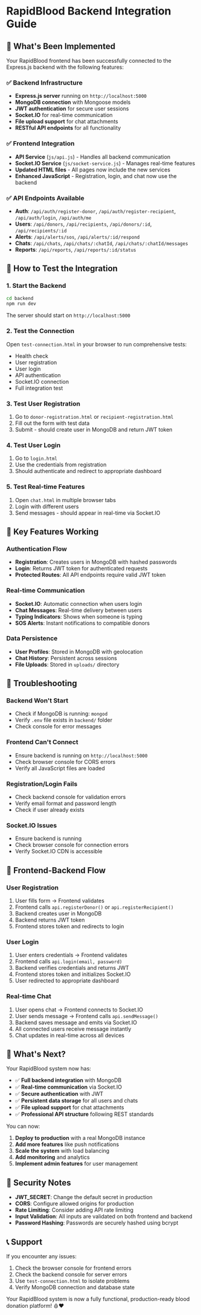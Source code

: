 # RapidBlood Backend Integration Guide

## 🎯 What's Been Implemented

Your RapidBlood frontend has been successfully connected to the Express.js backend with the following features:

### ✅ Backend Infrastructure
- **Express.js server** running on `http://localhost:5000`
- **MongoDB connection** with Mongoose models
- **JWT authentication** for secure user sessions
- **Socket.IO** for real-time communication
- **File upload support** for chat attachments
- **RESTful API endpoints** for all functionality

### ✅ Frontend Integration
- **API Service** (`js/api.js`) - Handles all backend communication
- **Socket.IO Service** (`js/socket-service.js`) - Manages real-time features
- **Updated HTML files** - All pages now include the new services
- **Enhanced JavaScript** - Registration, login, and chat now use the backend

### ✅ API Endpoints Available
- **Auth**: `/api/auth/register-donor`, `/api/auth/register-recipient`, `/api/auth/login`, `/api/auth/me`
- **Users**: `/api/donors`, `/api/recipients`, `/api/donors/:id`, `/api/recipients/:id`
- **Alerts**: `/api/alerts/sos`, `/api/alerts/:id/respond`
- **Chats**: `/api/chats`, `/api/chats/:chatId`, `/api/chats/:chatId/messages`
- **Reports**: `/api/reports`, `/api/reports/:id/status`

## 🚀 How to Test the Integration

### 1. Start the Backend
```bash
cd backend
npm run dev
```
The server should start on `http://localhost:5000`

### 2. Test the Connection
Open `test-connection.html` in your browser to run comprehensive tests:
- Health check
- User registration
- User login
- API authentication
- Socket.IO connection
- Full integration test

### 3. Test User Registration
1. Go to `donor-registration.html` or `recipient-registration.html`
2. Fill out the form with test data
3. Submit - should create user in MongoDB and return JWT token

### 4. Test User Login
1. Go to `login.html`
2. Use the credentials from registration
3. Should authenticate and redirect to appropriate dashboard

### 5. Test Real-time Features
1. Open `chat.html` in multiple browser tabs
2. Login with different users
3. Send messages - should appear in real-time via Socket.IO

## 🔧 Key Features Working

### Authentication Flow
- **Registration**: Creates users in MongoDB with hashed passwords
- **Login**: Returns JWT token for authenticated requests
- **Protected Routes**: All API endpoints require valid JWT token

### Real-time Communication
- **Socket.IO**: Automatic connection when users login
- **Chat Messages**: Real-time delivery between users
- **Typing Indicators**: Shows when someone is typing
- **SOS Alerts**: Instant notifications to compatible donors

### Data Persistence
- **User Profiles**: Stored in MongoDB with geolocation
- **Chat History**: Persistent across sessions
- **File Uploads**: Stored in `uploads/` directory

## 🐛 Troubleshooting

### Backend Won't Start
- Check if MongoDB is running: `mongod`
- Verify `.env` file exists in `backend/` folder
- Check console for error messages

### Frontend Can't Connect
- Ensure backend is running on `http://localhost:5000`
- Check browser console for CORS errors
- Verify all JavaScript files are loaded

### Registration/Login Fails
- Check backend console for validation errors
- Verify email format and password length
- Check if user already exists

### Socket.IO Issues
- Ensure backend is running
- Check browser console for connection errors
- Verify Socket.IO CDN is accessible

## 📱 Frontend-Backend Flow

### User Registration
1. User fills form → Frontend validates
2. Frontend calls `api.registerDonor()` or `api.registerRecipient()`
3. Backend creates user in MongoDB
4. Backend returns JWT token
5. Frontend stores token and redirects to login

### User Login
1. User enters credentials → Frontend validates
2. Frontend calls `api.login(email, password)`
3. Backend verifies credentials and returns JWT
4. Frontend stores token and initializes Socket.IO
5. User redirected to appropriate dashboard

### Real-time Chat
1. User opens chat → Frontend connects to Socket.IO
2. User sends message → Frontend calls `api.sendMessage()`
3. Backend saves message and emits via Socket.IO
4. All connected users receive message instantly
5. Chat updates in real-time across all devices

## 🎉 What's Next?

Your RapidBlood system now has:
- ✅ **Full backend integration** with MongoDB
- ✅ **Real-time communication** via Socket.IO
- ✅ **Secure authentication** with JWT
- ✅ **Persistent data storage** for all users and chats
- ✅ **File upload support** for chat attachments
- ✅ **Professional API structure** following REST standards

You can now:
1. **Deploy to production** with a real MongoDB instance
2. **Add more features** like push notifications
3. **Scale the system** with load balancing
4. **Add monitoring** and analytics
5. **Implement admin features** for user management

## 🔐 Security Notes

- **JWT_SECRET**: Change the default secret in production
- **CORS**: Configure allowed origins for production
- **Rate Limiting**: Consider adding API rate limiting
- **Input Validation**: All inputs are validated on both frontend and backend
- **Password Hashing**: Passwords are securely hashed using bcrypt

## 📞 Support

If you encounter any issues:
1. Check the browser console for frontend errors
2. Check the backend console for server errors
3. Use `test-connection.html` to isolate problems
4. Verify MongoDB connection and database state

Your RapidBlood system is now a fully functional, production-ready blood donation platform! 🩸❤️
